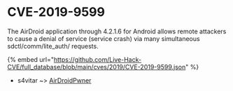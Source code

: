 # CVE-2019-9599

The AirDroid application through 4.2.1.6 for Android allows remote attackers to cause a denial of service (service crash) via many simultaneous sdctl/comm/lite_auth/ requests.

{% embed url="https://github.com/Live-Hack-CVE/full_database/blob/main/cves/2019/CVE-2019-9599.json" %}


* s4vitar ~> [AirDroidPwner](https://zeste.alice-snow.ru/2019/database/cve-2019-9599/airdroidpwner-s4vitar)